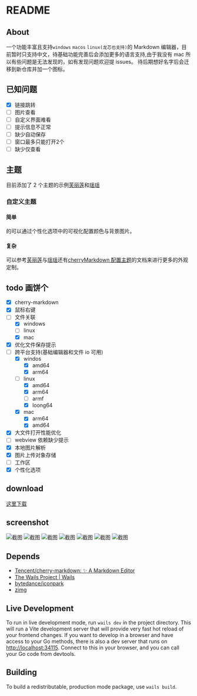 # README

## About

一个功能丰富且支持`windows` `macos` `linux(龙芯也支持)`的 Markdown 编辑器，目前暂时只支持中文，待基础功能完善后会添加更多的语言支持,由于我没有 mac 所以有些问题是无法发现的，如有发现问题欢迎提 issues。
待后期想好名字后会迁移到新仓库并加一个图标。

## 已知问题

- [x] 链接跳转
- [ ] 图片查看
- [ ] 自定义界面难看
- [ ] 提示信息不正常
- [ ] 缺少自动保存
- [ ] 窗口最多只能打开2个
- [ ] 缺少仅查看

## 主题

目前添加了 2 个主题的示例[芙丽莲](https://github.com/langbiantianya/edit-theme-frieren)和[瑶瑶](https://github.com/langbiantianya/edit-theme-yaoyao)

### 自定义主题

#### 简单

的可以通过个性化选项中的可视化配置颜色与背景图片。

#### 复杂

可以参考[芙丽莲](https://github.com/langbiantianya/edit-theme-frieren)与[瑶瑶](https://github.com/langbiantianya/edit-theme-yaoyao)还有[cherryMarkdown 配置主题](https://github.com/Tencent/cherry-markdown/wiki/%E9%85%8D%E7%BD%AE%E4%B8%BB%E9%A2%98)的文档来进行更多的外观定制。

## todo 画饼个

- [x] cherry-markdown
- [x] 鼠标右键
- [ ] 文件关联
  - [x] windows
  - [ ] linux
  - [x] mac
- [x] 优化文件保存提示
- [ ] 跨平台支持(基础编辑器和文件 io 可用)
  - [x] windos
    - [x] amd64
    - [x] arm64
  - [ ] linux
    - [x] amd64
    - [x] arm64
    - [ ] armf
    - [x] loong64
  - [x] mac
    - [x] arm64
    - [x] amd64
- [x] 大文件打开性能优化
- [ ] webview 依赖缺少提示
- [x] 本地图片解析
- [x] 图片上传对象存储
- [ ] 工作区
- [x] 个性化选项

## download

[这里下载](https://github.com/langbiantianya/cherry-markdown-webview/releases)

## screenshot

![截图](https://github.com/langbiantianya/cherry-markdown-webview/raw/refs/heads/main/screenshot/1.png)
![截图](https://github.com/langbiantianya/cherry-markdown-webview/raw/refs/heads/main/screenshot/2.png)
![截图](https://github.com/langbiantianya/cherry-markdown-webview/raw/refs/heads/main/screenshot/3.png)
![截图](https://github.com/langbiantianya/cherry-markdown-webview/raw/refs/heads/main/screenshot/4.png)
![截图](https://github.com/langbiantianya/cherry-markdown-webview/raw/refs/heads/main/screenshot/5.png)
![截图](https://github.com/langbiantianya/cherry-markdown-webview/raw/refs/heads/main/screenshot/6.png)
![截图](https://github.com/langbiantianya/cherry-markdown-webview/raw/refs/heads/main/screenshot/7.png)

## Depends

- [Tencent/cherry-markdown: ✨ A Markdown Editor](https://github.com/Tencent/cherry-markdown)
- [The Wails Project | Wails](https://wails.io/zh-Hans/)
- [bytedance/iconpark](https://github.com/bytedance/iconpark)
- [zimg](https://github.com/lkzc19/zimg)

## Live Development

To run in live development mode, run `wails dev` in the project directory. This will run a Vite development
server that will provide very fast hot reload of your frontend changes. If you want to develop in a browser
and have access to your Go methods, there is also a dev server that runs on <http://localhost:34115>. Connect
to this in your browser, and you can call your Go code from devtools.

## Building

To build a redistributable, production mode package, use `wails build`.
